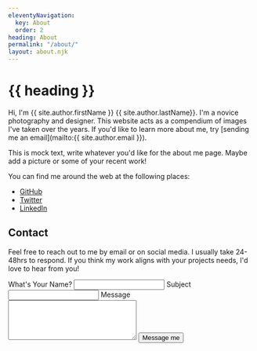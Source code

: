 ```yaml
---
eleventyNavigation:
  key: About
  order: 2
heading: About
permalink: "/about/"
layout: about.njk
---
```


# {{ heading }}

Hi, I'm {{ site.author.firstName }} {{ site.author.lastName}}. I'm a novice photography and designer. This website acts as a compendium of images I've taken over the years. If you'd like to learn more about me, try [sending me an email](mailto:{{ site.author.email }}). 

This is mock text, write whatever you'd like for the about me page. Maybe add a picture or some of your recent work!

You can find me around the web at the following places:

<ul class="about-socials">
    <li><a href="{{ site.socials.github}}">GitHub</a></li>
    <li><a href="{{ site.socials.twitter }}">Twitter</a></li>
    <li><a href="{{ site.socials.linkedin }}">LinkedIn</a></li>
</ul>

<h2 id="contact-me">Contact</h2>

Feel free to reach out to me by email or on social media. I usually take 24-48hrs to respond. If you think my work aligns with your projects needs, I'd love to hear from you!

<form class="contact-form" onsubmit="sendMail()">
    <label for="name">What's Your Name?</label>
    <input type="text" name="name" id="name" required>
    <label class="form-label" for="subject">Subject</label>
    <input class="email-subject" type="text" name="subject" id="subject" required>
    <label class="form-label" for="message">Message</label>
    <textarea class="email-msg" rows="5" cols="30" name="message" id="message" required></textarea>
    <button type="submit" class="reach-me button submit-contact">Message me</button>
</form>